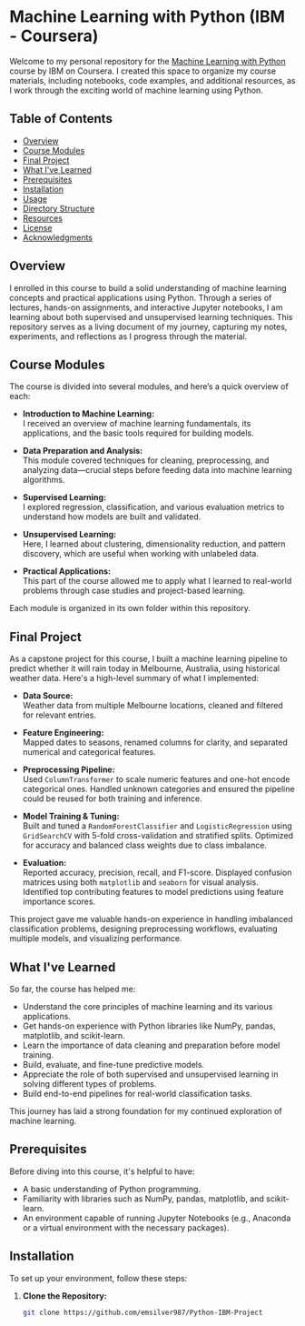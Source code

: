 # Machine Learning with Python (IBM - Coursera)

Welcome to my personal repository for the [Machine Learning with Python](https://www.coursera.org/learn/machine-learning-with-python) course by IBM on Coursera. I created this space to organize my course materials, including notebooks, code examples, and additional resources, as I work through the exciting world of machine learning using Python.

## Table of Contents

- [Overview](#overview)
- [Course Modules](#course-modules)
- [Final Project](#final-project)
- [What I've Learned](#what-ive-learned)
- [Prerequisites](#prerequisites)
- [Installation](#installation)
- [Usage](#usage)
- [Directory Structure](#directory-structure)
- [Resources](#resources)
- [License](#license)
- [Acknowledgments](#acknowledgments)

## Overview

I enrolled in this course to build a solid understanding of machine learning concepts and practical applications using Python. Through a series of lectures, hands-on assignments, and interactive Jupyter notebooks, I am learning about both supervised and unsupervised learning techniques. This repository serves as a living document of my journey, capturing my notes, experiments, and reflections as I progress through the material.

## Course Modules

The course is divided into several modules, and here’s a quick overview of each:

- **Introduction to Machine Learning:**  
  I received an overview of machine learning fundamentals, its applications, and the basic tools required for building models.

- **Data Preparation and Analysis:**  
  This module covered techniques for cleaning, preprocessing, and analyzing data—crucial steps before feeding data into machine learning algorithms.

- **Supervised Learning:**  
  I explored regression, classification, and various evaluation metrics to understand how models are built and validated.

- **Unsupervised Learning:**  
  Here, I learned about clustering, dimensionality reduction, and pattern discovery, which are useful when working with unlabeled data.

- **Practical Applications:**  
  This part of the course allowed me to apply what I learned to real-world problems through case studies and project-based learning.

Each module is organized in its own folder within this repository.

## Final Project

As a capstone project for this course, I built a machine learning pipeline to predict whether it will rain today in Melbourne, Australia, using historical weather data. Here's a high-level summary of what I implemented:

- **Data Source:**  
  Weather data from multiple Melbourne locations, cleaned and filtered for relevant entries.

- **Feature Engineering:**  
  Mapped dates to seasons, renamed columns for clarity, and separated numerical and categorical features.

- **Preprocessing Pipeline:**  
  Used `ColumnTransformer` to scale numeric features and one-hot encode categorical ones. Handled unknown categories and ensured the pipeline could be reused for both training and inference.

- **Model Training & Tuning:**  
  Built and tuned a `RandomForestClassifier` and `LogisticRegression` using `GridSearchCV` with 5-fold cross-validation and stratified splits. Optimized for accuracy and balanced class weights due to class imbalance.

- **Evaluation:**  
  Reported accuracy, precision, recall, and F1-score. Displayed confusion matrices using both `matplotlib` and `seaborn` for visual analysis. Identified top contributing features to model predictions using feature importance scores.

This project gave me valuable hands-on experience in handling imbalanced classification problems, designing preprocessing workflows, evaluating multiple models, and visualizing performance.

## What I've Learned

So far, the course has helped me:
- Understand the core principles of machine learning and its various applications.
- Get hands-on experience with Python libraries like NumPy, pandas, matplotlib, and scikit-learn.
- Learn the importance of data cleaning and preparation before model training.
- Build, evaluate, and fine-tune predictive models.
- Appreciate the role of both supervised and unsupervised learning in solving different types of problems.
- Build end-to-end pipelines for real-world classification tasks.

This journey has laid a strong foundation for my continued exploration of machine learning.

## Prerequisites

Before diving into this course, it's helpful to have:
- A basic understanding of Python programming.
- Familiarity with libraries such as NumPy, pandas, matplotlib, and scikit-learn.
- An environment capable of running Jupyter Notebooks (e.g., Anaconda or a virtual environment with the necessary packages).

## Installation

To set up your environment, follow these steps:

1. **Clone the Repository:**
   ```bash
   git clone https://github.com/emsilver987/Python-IBM-Project
